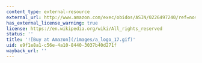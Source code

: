 ```yaml
---
content_type: external-resource
external_url: http://www.amazon.com/exec/obidos/ASIN/0226497240/ref=nosim/mitopencourse-20
has_external_license_warning: true
license: https://en.wikipedia.org/wiki/All_rights_reserved
status: ''
title: '![Buy at Amazon](/images/a_logo_17.gif)'
uid: e9f1e8a1-c56e-4a10-8440-3037b40d271f
wayback_url: ''
---
```

